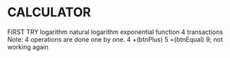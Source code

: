 # CALCULATOR
FIRST TRY
logarithm
natural logarithm
exponential function
4 transactions
Note: 4 operations are done one by one. 4 +(btnPlus) 5 =(btnEqual) 9; not working again
